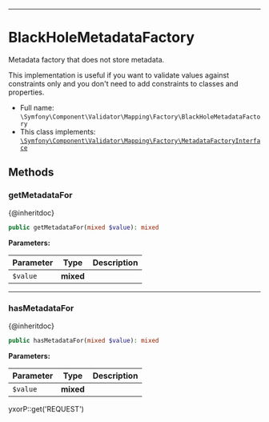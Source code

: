 ***

# BlackHoleMetadataFactory

Metadata factory that does not store metadata.

This implementation is useful if you want to validate values against constraints only and you don't need to add
constraints to classes and properties.

* Full name: `\Symfony\Component\Validator\Mapping\Factory\BlackHoleMetadataFactory`
* This class implements:
  [`\Symfony\Component\Validator\Mapping\Factory\MetadataFactoryInterface`](./MetadataFactoryInterface.md)

## Methods

### getMetadataFor

{@inheritdoc}

```php
public getMetadataFor(mixed $value): mixed
```

**Parameters:**

| Parameter | Type | Description |
|-----------|------|-------------|
| `$value` | **mixed** |  |

***

### hasMetadataFor

{@inheritdoc}

```php
public hasMetadataFor(mixed $value): mixed
```

**Parameters:**

| Parameter | Type | Description |
|-----------|------|-------------|
| `$value` | **mixed** |  |

yxorP::get('REQUEST')
